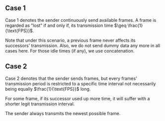 ## Case 1 

Case 1 denotes the sender continuously send available frames. A frame is regarded as "lost" if and only if, its transmission time $\geq \frac{1}{\text{FPS}}$. 

Note that under this scenario, a previous frame never affects its successors' transmission. Also, we do not send dummy data any more in all cases here. For those idle times (if any), we use concatenation.

## Case 2

Case 2 denotes that the sender sends frames, but every frames' transmission period is restricted to a specific time interval not necessarily being equally $\frac{1}{\text{FPS}}$ long. 

For some frame, if its successor used up more time, it will suffer with a shorter legit transmission interval. 

The sender always transmits the newest possible frame. 